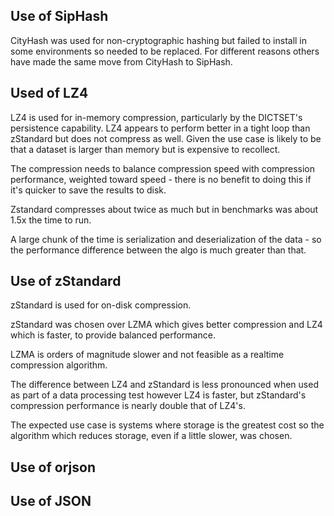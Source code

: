 
## Use of SipHash

CityHash was used for non-cryptographic hashing but failed to install in some
environments so needed to be replaced. For different reasons others have made
the same move from CityHash to SipHash.

## Used of LZ4

LZ4 is used for in-memory compression, particularly by the DICTSET's persistence
capability. LZ4 appears to perform better in a tight loop than zStandard but does
not compress as well. Given the use case is likely to be that a dataset is
larger than memory but is expensive to recollect.

The compression needs to balance compression speed with compression performance,
weighted toward speed - there is no benefit to doing this if it's quicker to save
the results to disk.

Zstandard compresses about twice as much but in benchmarks was about 1.5x the time
to run.

A large chunk of the time is serialization and deserialization of the data - so
the performance difference between the algo is much greater than that.

## Use of zStandard

zStandard is used for on-disk compression.

zStandard was chosen over LZMA which gives better compression and LZ4 which is faster,
to provide balanced performance.

LZMA is orders of magnitude slower and not feasible as a realtime compression
algorithm.

The difference between LZ4 and zStandard is less pronounced when used as part of a
data processing test however LZ4 is faster, but zStandard's compression performance
is nearly double that of LZ4's.

The expected use case is systems where storage is the greatest cost so the algorithm
which reduces storage, even if a little slower, was chosen.

## Use of orjson

## Use of JSON

